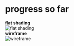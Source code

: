 # progress so far
**flat shading**
<br> ![flat shading](https://i.ibb.co/6YzvDTP/flat-shading.png)
<br>
**wireframe**
<br> ![wireframe](https://i.ibb.co/X2XffXt/wired.png)

